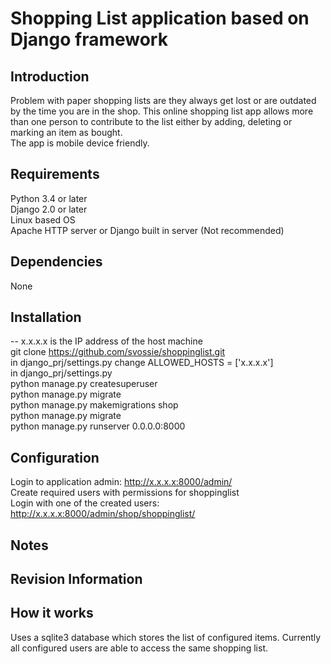 # Shopping List application based on Django framework
## Introduction 
Problem with paper shopping lists are they always get lost or are outdated by the time you are in the shop.
This online shopping list app allows more than one person to contribute to the list either by adding, deleting or marking an item as bought.<br>
The app is mobile device friendly.
## Requirements
Python 3.4 or later<br>
Django 2.0 or later<br>
Linux based OS<br>
Apache HTTP server or Django built in server (Not recommended)
## Dependencies
None
## Installation
-- x.x.x.x is the IP address of the host machine<br>
git clone https://github.com/svossie/shoppinglist.git<br>
in django_prj/settings.py change ALLOWED_HOSTS = ['x.x.x.x']<br>
 in django_prj/settings.py<br>
python manage.py createsuperuser<br>
python manage.py migrate<br>
python manage.py makemigrations shop<br>
python manage.py migrate<br>
python manage.py runserver 0.0.0.0:8000<br>
## Configuration
Login to application admin: http://x.x.x.x:8000/admin/<br>
Create required users with permissions for shoppinglist<br>
Login with one of the created users: http://x.x.x.x:8000/admin/shop/shoppinglist/
## Notes 
## Revision Information 
## How it works
Uses a sqlite3 database which stores the list of configured items.
Currently all configured users are able to access the same shopping list.
